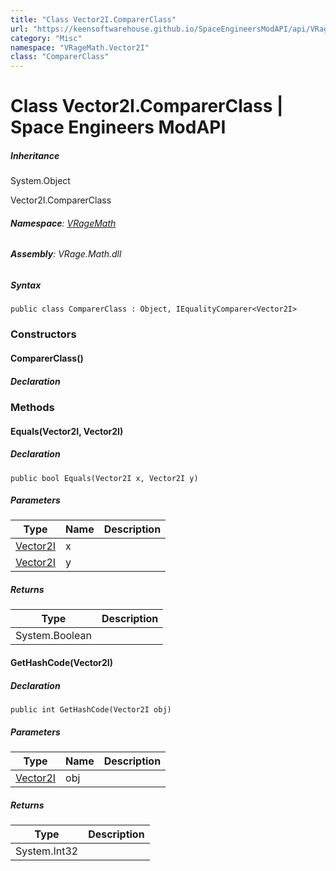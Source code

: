 ```yaml
---
title: "Class Vector2I.ComparerClass"
url: "https://keensoftwarehouse.github.io/SpaceEngineersModAPI/api/VRageMath.Vector2I.ComparerClass.html"
category: "Misc"
namespace: "VRageMath.Vector2I"
class: "ComparerClass"
---
```


# Class Vector2I.ComparerClass | Space Engineers ModAPI

##### Inheritance

System.Object

Vector2I.ComparerClass

###### **Namespace**: [VRageMath](https://keensoftwarehouse.github.io/SpaceEngineersModAPI/api/VRageMath.html)

###### **Assembly**: VRage.Math.dll

##### Syntax

```
public class ComparerClass : Object, IEqualityComparer<Vector2I>
```

### Constructors

#### ComparerClass()

##### Declaration

### Methods

#### Equals(Vector2I, Vector2I)

##### Declaration

```
public bool Equals(Vector2I x, Vector2I y)
```

##### Parameters

| Type | Name | Description |
| --- | --- | --- |
| [Vector2I](https://keensoftwarehouse.github.io/SpaceEngineersModAPI/api/VRageMath.Vector2I.html) | x   |     |
| [Vector2I](https://keensoftwarehouse.github.io/SpaceEngineersModAPI/api/VRageMath.Vector2I.html) | y   |     |

##### Returns

| Type | Description |
| --- | --- |
| System.Boolean |     |

#### GetHashCode(Vector2I)

##### Declaration

```
public int GetHashCode(Vector2I obj)
```

##### Parameters

| Type | Name | Description |
| --- | --- | --- |
| [Vector2I](https://keensoftwarehouse.github.io/SpaceEngineersModAPI/api/VRageMath.Vector2I.html) | obj |     |

##### Returns

| Type | Description |
| --- | --- |
| System.Int32 |     |